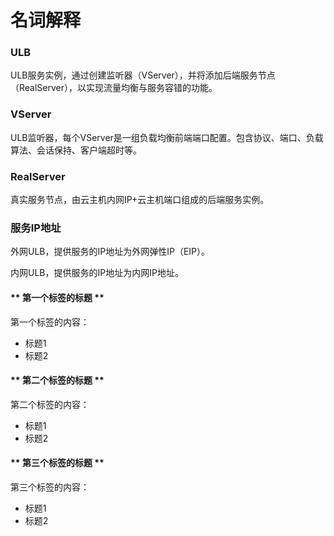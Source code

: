 


# 名词解释

### ULB

ULB服务实例，通过创建监听器（VServer），并将添加后端服务节点（RealServer），以实现流量均衡与服务容错的功能。

### VServer

ULB监听器，每个VServer是一组负载均衡前端端口配置。包含协议、端口、负载算法、会话保持、客户端超时等。

### RealServer

真实服务节点，由云主机内网IP+云主机端口组成的后端服务实例。

### 服务IP地址

外网ULB，提供服务的IP地址为外网弹性IP（EIP）。

内网ULB，提供服务的IP地址为内网IP地址。


<!-- tabs:start -->

#### ** 第一个标签的标题 **
第一个标签的内容：
* 标题1
* 标题2

#### ** 第二个标签的标题 **
第二个标签的内容：
* 标题1
* 标题2

#### ** 第三个标签的标题 **
第三个标签的内容：
* 标题1
* 标题2

<!-- tabs:end -->
